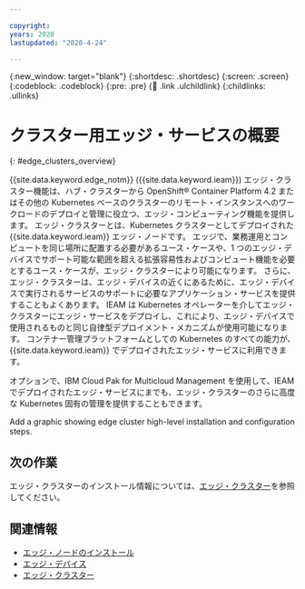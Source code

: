 ```yaml
---

copyright:
years: 2020
lastupdated: "2020-4-24"

---
```


{:new_window: target="blank"}
{:shortdesc: .shortdesc}
{:screen: .screen}
{:codeblock: .codeblock}
{:pre: .pre}
{:child: .link .ulchildlink}
{:childlinks: .ullinks}

# クラスター用エッジ・サービスの概要
{: #edge_clusters_overview}

{{site.data.keyword.edge_notm}} ({{site.data.keyword.ieam}}) エッジ・クラスター機能は、ハブ・クラスターから OpenShift® Container Platform 4.2 またはその他の Kubernetes ベースのクラスターのリモート・インスタンスへのワークロードのデプロイと管理に役立つ、エッジ・コンピューティング機能を提供します。 エッジ・クラスターとは、Kubernetes クラスターとしてデプロイされた {{site.data.keyword.ieam}} エッジ・ノードです。 エッジで、業務運用とコンピュートを同じ場所に配置する必要があるユース・ケースや、1 つのエッジ・デバイスでサポート可能な範囲を超える拡張容易性およびコンピュート機能を必要とするユース・ケースが、エッジ・クラスターにより可能になります。 さらに、エッジ・クラスターは、エッジ・デバイスの近くにあるために、エッジ・デバイスで実行されるサービスのサポートに必要なアプリケーション・サービスを提供することもよくあります。 IEAM は Kubernetes オペレーターを介してエッジ・クラスターにエッジ・サービスをデプロイし、これにより、エッジ・デバイスで使用されるものと同じ自律型デプロイメント・メカニズムが使用可能になります。 コンテナー管理プラットフォームとしての Kubernetes のすべての能力が、{{site.data.keyword.ieam}} でデプロイされたエッジ・サービスに利用できます。

オプションで、IBM Cloud Pak for Multicloud Management を使用して、IEAM でデプロイされたエッジ・サービスにまでも、エッジ・クラスターのさらに高度な Kubernetes 固有の管理を提供することもできます。

Add a graphic showing edge cluster high-level installation and configuration steps. 

## 次の作業

エッジ・クラスターのインストール情報については、[エッジ・クラスター](../developing/edge_clusters.md)を参照してください。

## 関連情報

* [エッジ・ノードのインストール](installing_edge_nodes.md)
* [エッジ・デバイス](../developing/edge_devices.md)
* [エッジ・クラスター](../developing/edge_clusters.md)
